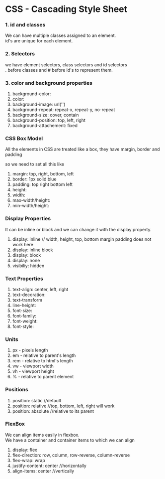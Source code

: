 # CSS - Cascading Style Sheet

### 1. id and classes

We can have multiple classes assigned to an element. <br>
id's are unique for each element. <br>

### 2. Selectors

we have element selectors, class selectors and id selectors <br>
. before classes and # before id's to represent them.

### 3. color and background properties

1. background-color:
2. color:
3. background-image: url('')
4. background-repeat: repeat-x, repeat-y, no-repeat
5. background-size: cover, contain
6. background-position: top, left, right
7. background-attachement: fixed

### CSS Box Model

All the elements in CSS are treated like a box, they have margin, border and padding

so we need to set all this like

1. margin: top, right, bottom, left
2. border: 1px solid blue
3. padding: top right bottom left
4. height:
5. width:
6. max-width/height:
7. min-width/height:

### Display Properties

It can be inline or block and we can change it with the display property.

1. display: inline // width, height, top, bottom margin padding does not work here
2. display: inline block
3. display: block
4. display: none
5. visibiliy: hidden

### Text Properties

1. text-align: center, left, right
2. text-decoration:
3. text-transform
4. line-height:
5. font-size:
6. font-family:
7. font-weight:
8. font-style:

### Units

1. px - pixels length
2. em - relative to parent's length
3. rem - relative to html's length
4. vw - viewport width
5. vh - viewport height
6. % - relative to parent element

### Positions

1. position: static //default
2. position: relative //top, bottom, left, right will work
3. position: absolute //relative to its parent

### FlexBox

We can align items easily in flexbox. <br>
We have a container and container items to which we can align

1. display: flex
2. flex-direction: row, column, row-reverse, column-reverse
3. flex-wrap: wrap
4. justify-content: center //horizontally
5. align-items: center //vertically
